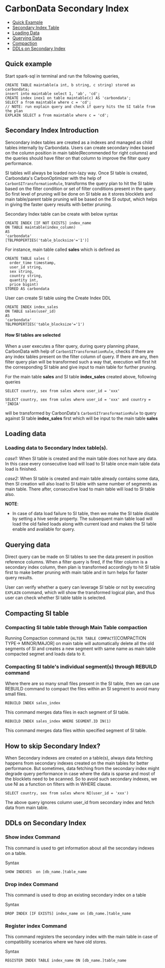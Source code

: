 <!--
    Licensed to the Apache Software Foundation (ASF) under one or more
    contributor license agreements.  See the NOTICE file distributed with
    this work for additional information regarding copyright ownership.
    The ASF licenses this file to you under the Apache License, Version 2.0
    (the "License"); you may not use this file except in compliance with
    the License.  You may obtain a copy of the License at

      http://www.apache.org/licenses/LICENSE-2.0

    Unless required by applicable law or agreed to in writing, software
    distributed under the License is distributed on an "AS IS" BASIS,
    WITHOUT WARRANTIES OR CONDITIONS OF ANY KIND, either express or implied.
    See the License for the specific language governing permissions and
    limitations under the License.
-->

# CarbonData Secondary Index

* [Quick Example](#quick-example)
* [Secondary Index Table](#Secondary-Index-Introduction)
* [Loading Data](#loading-data)
* [Querying Data](#querying-data)
* [Compaction](#compacting-SI-table)
* [DDLs on Secondary Index](#DDLs-on-Secondary-Index)

## Quick example

Start spark-sql in terminal and run the following queries,
```
CREATE TABLE maintable(a int, b string, c string) stored as carbondata;
insert into maintable select 1, 'ab', 'cd';
CREATE index inex1 on table maintable(c) AS 'carbondata';
SELECT a from maintable where c = 'cd';
// NOTE: run explain query and check if query hits the SI table from the plan
EXPLAIN SELECT a from maintable where c = 'cd';
```

## Secondary Index Introduction
  Sencondary index tables are created as a indexes and managed as child tables internally by
  Carbondata. Users can create secondary index based on the column position in main table(Recommended
  for right columns) and the queries should have filter on that column to improve the filter query
  performance.
  
  SI tables will always be loaded non-lazy way. Once SI table is created, Carbondata's 
  CarbonOptimizer with the help of `CarbonSITransformationRule`, transforms the query plan to hit the
  SI table based on the filter condition or set of filter conditions present in the query.
  So first level of pruning will be done on SI table as it stores blocklets and main table/parent
  table pruning will be based on the SI output, which helps in giving the faster query results with
  better pruning.

  Secondary Index table can be create with below syntax

   ```
   CREATE INDEX [IF NOT EXISTS] index_name
   ON TABLE maintable(index_column)
   AS
   'carbondata'
   [TBLPROPERTIES('table_blocksize'='1')]
   ```
  For instance, main table called **sales** which is defined as

  ```
  CREATE TABLE sales (
    order_time timestamp,
    user_id string,
    sex string,
    country string,
    quantity int,
    price bigint)
  STORED AS carbondata
  ```

  User can create SI table using the Create Index DDL

  ```
  CREATE INDEX index_sales
  ON TABLE sales(user_id)
  AS
  'carbondata'
  TBLPROPERTIES('table_blocksize'='1')
  ```
 
 
#### How SI tables are selected

When a user executes a filter query, during query planning phase, CarbonData with help of
`CarbonSITransformationRule`, checks if there are any index tables present on the filter column of
query. If there are any, then filter query plan will be transformed such a way that, execution will
first hit the corresponding SI table and give input to main table for further pruning.


For the main table **sales** and SI table  **index_sales** created above, following queries
```
SELECT country, sex from sales where user_id = 'xxx'

SELECT country, sex from sales where user_id = 'xxx' and country = 'INDIA'
```

will be transformed by CarbonData's `CarbonSITransformationRule` to query against SI table
**index_sales** first which will be input to the main table **sales**


## Loading data

### Loading data to Secondary Index table(s).

*case1:* When SI table is created and the main table does not have any data. In this case every
consecutive load will load to SI table once main table data load is finished.

*case2:* When SI table is created and main table already contains some data, then SI creation will
also load to SI table with same number of segments as main table. There after, consecutive load to
main table will load to SI table also.

 **NOTE**:
 * In case of data load failure to SI table, then we make the SI table disable by setting a hive serde
 property. The subsequent main table load will load the old failed loads along with current load and
 makes the SI table enable and available for query.

## Querying data
Direct query can be made on SI tables to see the data present in position reference columns.
When a filter query is fired, if the filter column is a secondary index column, then plan is
transformed accordingly to hit SI table first to make better pruning with main table and in turn
helps for faster query results.

User can verify whether a query can leverage SI table or not by executing `EXPLAIN`
command, which will show the transformed logical plan, and thus user can check whether SI table
table is selected.


## Compacting SI table

### Compacting SI table table through Main Table compaction
Running Compaction command (`ALTER TABLE COMPACT`)[COMPACTION TYPE-> MINOR/MAJOR] on main table will
automatically delete all the old segments of SI and creates a new segment with same name as main
table compacted segmet and loads data to it.

### Compacting SI table's individual segment(s) through REBUILD command
Where there are so many small files present in the SI table, then we can use REBUILD command to
compact the files within an SI segment to avoid many small files.

  ```
  REBUILD INDEX sales_index
  ```
This command merges data files in  each segment of SI table.

  ```
  REBUILD INDEX sales_index WHERE SEGMENT.ID IN(1)
  ```
This command merges data files within specified segment of SI table.

## How to skip Secondary Index?
When Secondary indexes are created on a table(s), always data fetching happens from secondary
indexes created on the main tables for better performance. But sometimes, data fetching from the
secondary index might degrade query performance in case where the data is sparse and most of the
blocklets need to be scanned. So to avoid such secondary indexes, we use NI as a function on filters
with in WHERE clause.

  ```
  SELECT country, sex from sales where NI(user_id = 'xxx')
  ```
The above query ignores column user_id from secondary index and fetch data from main table.

## DDLs on Secondary Index

### Show index Command
This command is used to get information about all the secondary indexes on a table.

Syntax
  ```
  SHOW INDEXES  on [db_name.]table_name
  ```

### Drop index Command
This command is used to drop an existing secondary index on a table

Syntax
  ```
  DROP INDEX [IF EXISTS] index_name on [db_name.]table_name
  ```

### Register index Command
This command registers the secondary index with the main table in case of compatibility scenarios 
where we have old stores.

Syntax
  ```
  REGISTER INDEX TABLE index_name ON [db_name.]table_name
  ```